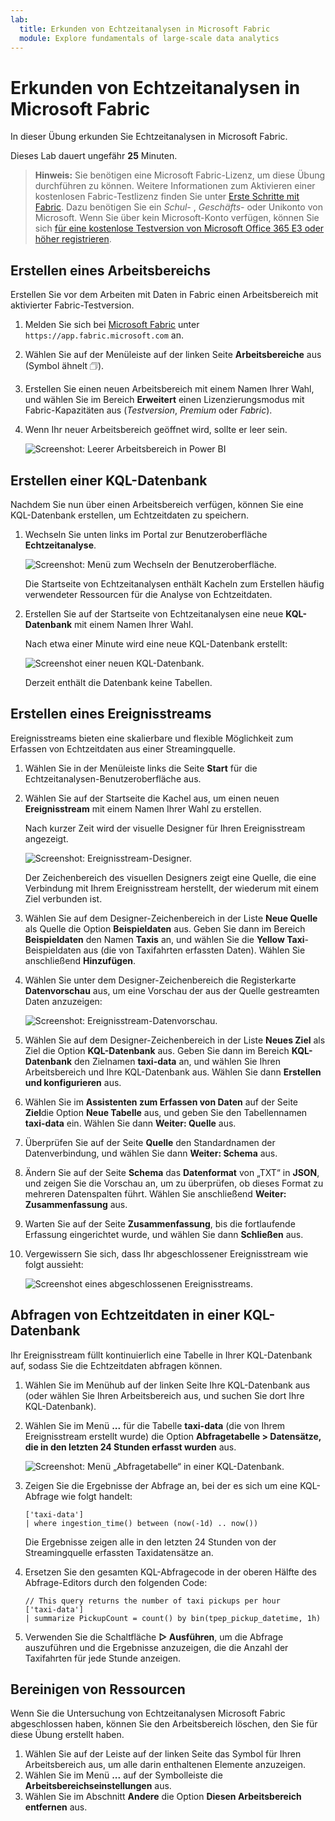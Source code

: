 ```yaml
---
lab:
  title: Erkunden von Echtzeitanalysen in Microsoft Fabric
  module: Explore fundamentals of large-scale data analytics
---
```


# Erkunden von Echtzeitanalysen in Microsoft Fabric

In dieser Übung erkunden Sie Echtzeitanalysen in Microsoft Fabric.

Dieses Lab dauert ungefähr **25** Minuten.

> **Hinweis:** Sie benötigen eine Microsoft Fabric-Lizenz, um diese Übung durchführen zu können. Weitere Informationen zum Aktivieren einer kostenlosen Fabric-Testlizenz finden Sie unter [Erste Schritte mit Fabric](https://learn.microsoft.com/fabric/get-started/fabric-trial). Dazu benötigen Sie ein *Schul-* , *Geschäfts-* oder Unikonto von Microsoft. Wenn Sie über kein Microsoft-Konto verfügen, können Sie sich [für eine kostenlose Testversion von Microsoft Office 365 E3 oder höher registrieren](https://www.microsoft.com/microsoft-365/business/compare-more-office-365-for-business-plans).

## Erstellen eines Arbeitsbereichs

Erstellen Sie vor dem Arbeiten mit Daten in Fabric einen Arbeitsbereich mit aktivierter Fabric-Testversion.

1. Melden Sie sich bei [Microsoft Fabric](https://app.fabric.microsoft.com) unter `https://app.fabric.microsoft.com` an.
2. Wählen Sie auf der Menüleiste auf der linken Seite **Arbeitsbereiche** aus (Symbol ähnelt &#128455;).
3. Erstellen Sie einen neuen Arbeitsbereich mit einem Namen Ihrer Wahl, und wählen Sie im Bereich **Erweitert** einen Lizenzierungsmodus mit Fabric-Kapazitäten aus (*Testversion*, *Premium* oder *Fabric*).
4. Wenn Ihr neuer Arbeitsbereich geöffnet wird, sollte er leer sein.

    ![Screenshot: Leerer Arbeitsbereich in Power BI](./images/new-workspace.png)

## Erstellen einer KQL-Datenbank

Nachdem Sie nun über einen Arbeitsbereich verfügen, können Sie eine KQL-Datenbank erstellen, um Echtzeitdaten zu speichern.

1. Wechseln Sie unten links im Portal zur Benutzeroberfläche **Echtzeitanalyse**.

    ![Screenshot: Menü zum Wechseln der Benutzeroberfläche.](./images/fabric-real-time.png)

    Die Startseite von Echtzeitanalysen enthält Kacheln zum Erstellen häufig verwendeter Ressourcen für die Analyse von Echtzeitdaten.

2. Erstellen Sie auf der Startseite von Echtzeitanalysen eine neue **KQL-Datenbank** mit einem Namen Ihrer Wahl.

    Nach etwa einer Minute wird eine neue KQL-Datenbank erstellt:

    ![Screenshot einer neuen KQL-Datenbank.](./images/kql-database.png)

    Derzeit enthält die Datenbank keine Tabellen.

## Erstellen eines Ereignisstreams

Ereignisstreams bieten eine skalierbare und flexible Möglichkeit zum Erfassen von Echtzeitdaten aus einer Streamingquelle.

1. Wählen Sie in der Menüleiste links die Seite **Start** für die Echtzeitanalysen-Benutzeroberfläche aus.
1. Wählen Sie auf der Startseite die Kachel aus, um einen neuen **Ereignisstream** mit einem Namen Ihrer Wahl zu erstellen.

    Nach kurzer Zeit wird der visuelle Designer für Ihren Ereignisstream angezeigt.

    ![Screenshot: Ereignisstream-Designer.](./images/eventstream-designer.png)

    Der Zeichenbereich des visuellen Designers zeigt eine Quelle, die eine Verbindung mit Ihrem Ereignisstream herstellt, der wiederum mit einem Ziel verbunden ist.

1. Wählen Sie auf dem Designer-Zeichenbereich in der Liste **Neue Quelle** als Quelle die Option **Beispieldaten** aus. Geben Sie dann im Bereich **Beispieldaten** den Namen **Taxis** an, und wählen Sie die **Yellow Taxi**-Beispieldaten aus (die von Taxifahrten erfassten Daten). Wählen Sie anschließend **Hinzufügen**.
1. Wählen Sie unter dem Designer-Zeichenbereich die Registerkarte **Datenvorschau** aus, um eine Vorschau der aus der Quelle gestreamten Daten anzuzeigen:

    ![Screenshot: Ereignisstream-Datenvorschau.](./images/eventstream-preview.png)

1. Wählen Sie auf dem Designer-Zeichenbereich in der Liste **Neues Ziel** als Ziel die Option **KQL-Datenbank** aus. Geben Sie dann im Bereich **KQL-Datenbank** den Zielnamen **taxi-data** an, und wählen Sie Ihren Arbeitsbereich und Ihre KQL-Datenbank aus. Wählen Sie dann **Erstellen und konfigurieren** aus.
1. Wählen Sie im **Assistenten zum Erfassen von Daten** auf der Seite **Ziel**die Option **Neue Tabelle** aus, und geben Sie den Tabellennamen **taxi-data** ein. Wählen Sie dann **Weiter: Quelle** aus.
1. Überprüfen Sie auf der Seite **Quelle** den Standardnamen der Datenverbindung, und wählen Sie dann **Weiter: Schema** aus.
1. Ändern Sie auf der Seite **Schema** das **Datenformat** von „TXT“ in **JSON**, und zeigen Sie die Vorschau an, um zu überprüfen, ob dieses Format zu mehreren Datenspalten führt. Wählen Sie anschließend **Weiter: Zusammenfassung** aus.
1. Warten Sie auf der Seite **Zusammenfassung**, bis die fortlaufende Erfassung eingerichtet wurde, und wählen Sie dann **Schließen** aus.
1. Vergewissern Sie sich, dass Ihr abgeschlossener Ereignisstream wie folgt aussieht:

    ![Screenshot eines abgeschlossenen Ereignisstreams.](./images/complete-eventstream.png)

## Abfragen von Echtzeitdaten in einer KQL-Datenbank

Ihr Ereignisstream füllt kontinuierlich eine Tabelle in Ihrer KQL-Datenbank auf, sodass Sie die Echtzeitdaten abfragen können.

1. Wählen Sie im Menühub auf der linken Seite Ihre KQL-Datenbank aus (oder wählen Sie Ihren Arbeitsbereich aus, und suchen Sie dort Ihre KQL-Datenbank).
1. Wählen Sie im Menü **...** für die Tabelle **taxi-data** (die von Ihrem Ereignisstream erstellt wurde) die Option **Abfragetabelle > Datensätze, die in den letzten 24 Stunden erfasst wurden** aus.

    ![Screenshot: Menü „Abfragetabelle“ in einer KQL-Datenbank.](./images/kql-query.png)

1. Zeigen Sie die Ergebnisse der Abfrage an, bei der es sich um eine KQL-Abfrage wie folgt handelt:

    ```kql
    ['taxi-data']
    | where ingestion_time() between (now(-1d) .. now())
    ```

    Die Ergebnisse zeigen alle in den letzten 24 Stunden von der Streamingquelle erfassten Taxidatensätze an.

1. Ersetzen Sie den gesamten KQL-Abfragecode in der oberen Hälfte des Abfrage-Editors durch den folgenden Code:

    ```kql
    // This query returns the number of taxi pickups per hour
    ['taxi-data']
    | summarize PickupCount = count() by bin(tpep_pickup_datetime, 1h)
    ```

1. Verwenden Sie die Schaltfläche **&#9655; Ausführen**, um die Abfrage auszuführen und die Ergebnisse anzuzeigen, die die Anzahl der Taxifahrten für jede Stunde anzeigen.

## Bereinigen von Ressourcen

Wenn Sie die Untersuchung von Echtzeitanalysen Microsoft Fabric abgeschlossen haben, können Sie den Arbeitsbereich löschen, den Sie für diese Übung erstellt haben.

1. Wählen Sie auf der Leiste auf der linken Seite das Symbol für Ihren Arbeitsbereich aus, um alle darin enthaltenen Elemente anzuzeigen.
2. Wählen Sie im Menü **...** auf der Symbolleiste die **Arbeitsbereichseinstellungen** aus.
3. Wählen Sie im Abschnitt **Andere** die Option **Diesen Arbeitsbereich entfernen** aus.
